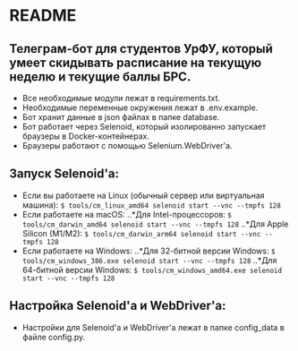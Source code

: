 # README

## Телеграм-бот для студентов УрФУ, который умеет скидывать расписание на текущую неделю и текущие баллы БРС.

- Все необходимые модули лежат в requirements.txt.
- Необходимые переменные окружения лежат в .env.example.
- Бот хранит данные в json файлах в папке database.
- Бот работает через Selenoid, который изолированно запускает браузеры в Docker-контейнерах.
- Браузеры работают с помощью Selenium.WebDriver'а.

## Запуск Selenoid'а:

- Если вы работаете на Linux (обычный сервер или виртуальная машина):
```$ tools/cm_linux_amd64 selenoid start --vnc --tmpfs 128```
- Если работаете на macOS:
..*Для Intel-процессоров: 
```$ tools/cm_darwin_amd64 selenoid start --vnc --tmpfs 128```
..*Для Apple Silicon (M1/M2): 
```$ tools/cm_darwin_arm64 selenoid start --vnc --tmpfs 128```
- Если работаете на Windows:
..*Для 32-битной версии Windows: 
```$ tools/cm_windows_386.exe selenoid start --vnc --tmpfs 128```
..*Для 64-битной версии Windows:
```$ tools/cm_windows_amd64.exe selenoid start --vnc --tmpfs 128```

## Настройка Selenoid'а и WebDriver'а:

- Настройки для Selenoid'а и WebDriver'а лежат в папке config_data в файле config.py.